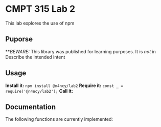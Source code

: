 # CMPT 315 Lab 2
This lab explores the use of npm

## Puporse

**_BEWARE:_ This library was published for learning purposes. It is _not_ in Describe the intended intent
## Usage
**Install it:**
`npm install @n4ncy/lab2`
**Require it:**
`const _ = require('@n4ncy/lab2');` **Call it:**

## Documentation
The following functions are currently implemented:
